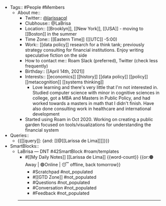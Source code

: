 - Tags:: #People #Members
    - About me::
        - Twitter:: [@larissacql](https://twitter.com/larissacql)
        - Clubhouse:: @LaBrisa
        - Location:: [[Brooklyn]], [[New York]], [[USA]] - moving to [[Boston]] in the summer
        - Time Zone:: [[Eastern Time]] ([[UTC]] -5:00)
        - Work:: [[data policy]] research for a think tank; previously strategy consulting for financial institutions.  Enjoy writing speculative fiction on the side
        - How to contact me:: Roam Slack (preferred), Twitter (check less frequently)
        - Birthday:: [[April 14th, 2021]]
        - Interests:: [[economics]] [[history]] [[data policy]] [[policy]] [[metacognition]] [[systems thinking]]
            - Love learning and there's very little that I'm not interested in.  Studied computer science with minor in cognitive sciences in college, got a MBA and Masters in Public Policy, and had worked towards a masters in math that I didn't finish.  Have also done consulting work in healthcare and international development
        - Started using Roam in Oct 2020.  Working on creating a public garden focused on tools/visualizations for understanding the financial system
- Queries::
    - {{[[query]]: {and: [[@[[Larissa de Lima]]]]}}}
- SmartBlocks::
    - LaBrisa — DNT #42SmartBlock #roam/templates
        - #[[My Daily Notes]] [[Larissa de Lima]] {{word-count}} {{or:🟠Away | 🟢Online | 😴 offline, back tomorrow}}
            - #Scratchpad #not_populated
            - #[[GTD Zone]] #not_populated
            - #Questions #not_populated
            - #Conversation  #not_populated
            - #Feedback #not_populated
        - ---
